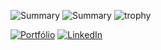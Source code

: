 ![Summary](https://github-profile-summary-cards.vercel.app/api/cards/repos-per-language?username=luas10c&theme=github_dark)
![Summary](https://github-profile-summary-cards.vercel.app/api/cards/most-commit-language?username=luas10c&theme=github_dark)
![trophy](https://github-profile-trophy.vercel.app/?username=ryo-ma&theme=darkhub&column=6&margin-w=6&margin-h=6&no-bg=true&no-frame=true)

[![Portfólio](https://img.shields.io/badge/website-000000?style=for-the-badge&logo=About.me&logoColor=white)]([https://liperds.github.io/](https://portifolio-fyyq71vhd-felipe00007.vercel.app/))
[![LinkedIn](	https://img.shields.io/badge/LinkedIn-0077B5?style=for-the-badge&logo=linkedin&logoColor=white)](https://www.linkedin.com/in/liperds/)
